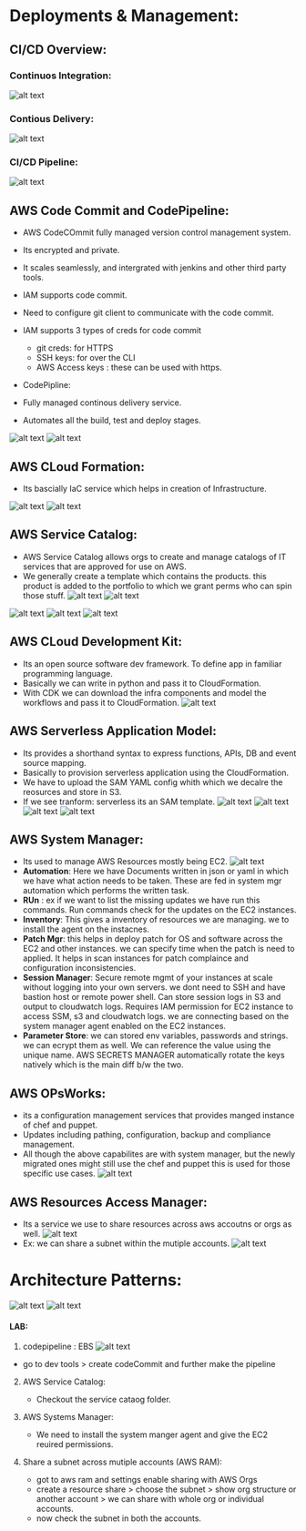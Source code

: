 # Deployments & Management:

## CI/CD Overview:

### Continuos Integration:

![alt text](imgs/d1.PNG "")

### Contious Delivery:

![alt text](imgs/d2.PNG "")

### CI/CD Pipeline:

![alt text](imgs/d3.PNG "")

## AWS Code Commit and CodePipeline:

- AWS CodeCOmmit fully managed version control management system.
- Its encrypted and private.
- It scales seamlessly, and intergrated with jenkins and other third party tools.
- IAM supports code commit.
- Need to configure git client to communicate with the code commit.
- IAM supports 3 types of creds for code commit
    - git creds: for HTTPS  
    - SSH  keys: for over the CLI
    - AWS Access keys : these can be used with https.

- CodePipline: 
- Fully managed continous delivery service. 
- Automates all the build, test and deploy stages.

![alt text](imgs/d4.PNG "")
![alt text](imgs/d5.PNG "")

## AWS CLoud Formation:

- Its bascially IaC service which helps in creation  of Infrastructure.

![alt text](imgs/d7.PNG "")
![alt text](imgs/d8.PNG "")

## AWS Service Catalog:

- AWS Service Catalog  allows orgs  to create and manage catalogs of IT services that are approved for use on AWS.
- We generally create a template which contains the products. this product is added to the portfolio to which we grant perms who can spin those stuff.
![alt text](imgs/d9.PNG "")
![alt text](imgs/d10.PNG "")

![alt text](imgs/d11.PNG "")
![alt text](imgs/d12.PNG "")
![alt text](imgs/d13.PNG "")

## AWS CLoud Development Kit:

- Its an open source software dev framework. To define app in familiar programming language.
- Basically we can write in python and pass it to CloudFormation.
- With CDK we can download the infra components and model the workflows and pass it to CloudFormation.
![alt text](imgs/d14.PNG "")

## AWS Serverless Application Model:

- Its provides a shorthand syntax to express functions, APIs, DB and event source mapping.
- Basically to provision serverless application using the CloudFormation.
- We have to upload the SAM YAML config  whith which we decalre the reosurces and store in S3.
- If we see tranform: serverless its an SAM template.
![alt text](imgs/d15.PNG "")
![alt text](imgs/d16.PNG "")
![alt text](imgs/d17.PNG "")
![alt text](imgs/d18.PNG "")

## AWS System Manager:

- Its used to manage AWS Resources mostly being EC2.
![alt text](imgs/d19.PNG "")
- **Automation**: Here we have Documents written  in json or yaml in which we have what action needs to be taken. These are fed in system mgr automation which performs the written task.
- **RUn** : ex if we want to list the missing updates we have run this commands. Run commands check for the updates on the EC2 instances.
- **Inventory**: This gives a inventory of resources we are managing. we to install the agent on the instacnes.
- **Patch Mgr**: this helps in deploy patch for OS and software across the EC2 and other instances. we can specify time when the patch is need to applied. It helps in scan instances for patch complaince and configuration inconsistencies.
- **Session Manager**: Secure remote mgmt of your instances at scale without logging    into your own servers. we dont need to SSH and have bastion host or remote power shell. Can store session  logs in S3 and output to cloudwatch logs. Requires IAM permission for EC2 instance to access SSM, s3 and cloudwatch logs. we are connecting  based on the system manager agent enabled on the EC2 instances.
- **Parameter Store**: we can stored env variables, passwords and strings. we can ecrypt them as well. We can reference the value using the unique name. AWS SECRETS MANAGER automatically rotate the keys natively which is the main diff b/w the two.

## AWS OPsWorks:

- its a configuration management services that provides manged instance of chef and puppet. 
- Updates including pathing, configuration, backup and compliance management.
- All though the above capabilites are with system manager, but the newly migrated ones might still use the chef and puppet this is used for those specific use cases.
![alt text](imgs/d20.PNG "")

## AWS Resources Access Manager:

- Its a service we use to share resources across aws accoutns or orgs as well.
![alt text](imgs/d21.PNG "")
- Ex: we can share a subnet within the mutiple accounts.
![alt text](imgs/d22.PNG "")

# Architecture Patterns:
![alt text](imgs/d23.PNG "")
![alt text](imgs/d24.PNG "")



#### LAB:

1. codepipeline : EBS
![alt text](imgs/d6.PNG "")
 - go to dev tools > create codeCommit and further make the pipeline

2. AWS Service Catalog:
    - Checkout the service cataog folder.

3. AWS Systems Manager:
    - We need to install the system manger agent and give the EC2 reuired permissions.

4. Share a subnet across mutiple accounts (AWS RAM):

    - got to aws ram and settings enable sharing with AWS Orgs
    - create a resource share > choose the subnet > show org structure or another account > we can share with whole org or individual accounts.
    - now check the subnet in both the accounts.
